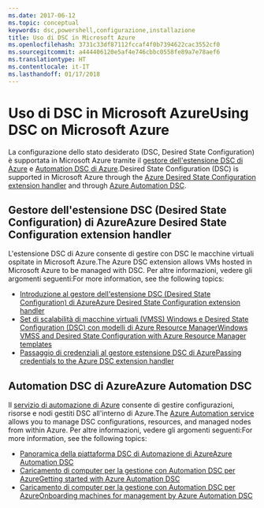 ```yaml
---
ms.date: 2017-06-12
ms.topic: conceptual
keywords: dsc,powershell,configurazione,installazione
title: Uso di DSC in Microsoft Azure
ms.openlocfilehash: 3731c33df87112fccaf4f0b7394622cac3552cf0
ms.sourcegitcommit: a444406120e5af4e746cbbc0558fe89a7e78aef6
ms.translationtype: HT
ms.contentlocale: it-IT
ms.lasthandoff: 01/17/2018
---
```

# <a name="using-dsc-on-microsoft-azure"></a><span data-ttu-id="8e589-103">Uso di DSC in Microsoft Azure</span><span class="sxs-lookup"><span data-stu-id="8e589-103">Using DSC on Microsoft Azure</span></span>

<span data-ttu-id="8e589-104">La configurazione dello stato desiderato (DSC, Desired State Configuration) è supportata in Microsoft Azure tramite il [gestore dell'estensione DSC di Azure](https://docs.microsoft.com/azure/virtual-machines/virtual-machines-windows-extensions-dsc-overview) e [Automation DSC di Azure](https://docs.microsoft.com/azure/automation/automation-dsc-overview).</span><span class="sxs-lookup"><span data-stu-id="8e589-104">Desired State Configuration (DSC) is supported in Microsoft Azure through the [Azure Desired State Configuration extension handler](https://docs.microsoft.com/azure/virtual-machines/virtual-machines-windows-extensions-dsc-overview) and through [Azure Automation DSC](https://docs.microsoft.com/azure/automation/automation-dsc-overview).</span></span>

## <a name="azure-desired-state-configuration-extension-handler"></a><span data-ttu-id="8e589-105">Gestore dell'estensione DSC (Desired State Configuration) di Azure</span><span class="sxs-lookup"><span data-stu-id="8e589-105">Azure Desired State Configuration extension handler</span></span>

<span data-ttu-id="8e589-106">L'estensione DSC di Azure consente di gestire con DSC le macchine virtuali ospitate in Microsoft Azure.</span><span class="sxs-lookup"><span data-stu-id="8e589-106">The Azure DSC extension allows VMs hosted in Microsoft Azure to be managed with DSC.</span></span> <span data-ttu-id="8e589-107">Per altre informazioni, vedere gli argomenti seguenti:</span><span class="sxs-lookup"><span data-stu-id="8e589-107">For more information, see the following topics:</span></span>

- [<span data-ttu-id="8e589-108">Introduzione al gestore dell'estensione DSC (Desired State Configuration) di Azure</span><span class="sxs-lookup"><span data-stu-id="8e589-108">Azure Desired State Configuration extension handler</span></span>](https://docs.microsoft.com/azure/virtual-machines/virtual-machines-windows-extensions-dsc-overview)
- [<span data-ttu-id="8e589-109">Set di scalabilità di macchine virtuali (VMSS) Windows e Desired State Configuration (DSC) con modelli di Azure Resource Manager</span><span class="sxs-lookup"><span data-stu-id="8e589-109">Windows VMSS and Desired State Configuration with Azure Resource Manager templates</span></span>](https://docs.microsoft.com/azure/virtual-machines/virtual-machines-windows-extensions-dsc-template)
- [<span data-ttu-id="8e589-110">Passaggio di credenziali al gestore estensione DSC di Azure</span><span class="sxs-lookup"><span data-stu-id="8e589-110">Passing credentials to the Azure DSC extension handler</span></span>](https://docs.microsoft.com/azure/virtual-machines/virtual-machines-windows-extensions-dsc-credentials)

## <a name="azure-automation-dsc"></a><span data-ttu-id="8e589-111">Automation DSC di Azure</span><span class="sxs-lookup"><span data-stu-id="8e589-111">Azure Automation DSC</span></span>

<span data-ttu-id="8e589-112">Il [servizio di automazione di Azure](https://azure.microsoft.com/services/automation/) consente di gestire configurazioni, risorse e nodi gestiti DSC all'interno di Azure.</span><span class="sxs-lookup"><span data-stu-id="8e589-112">The [Azure Automation service](https://azure.microsoft.com/services/automation/) allows you to manage DSC configurations, resources, and managed nodes from within Azure.</span></span> <span data-ttu-id="8e589-113">Per altre informazioni, vedere gli argomenti seguenti:</span><span class="sxs-lookup"><span data-stu-id="8e589-113">For more information, see the following topics:</span></span>

- [<span data-ttu-id="8e589-114">Panoramica della piattaforma DSC di Automazione di Azure</span><span class="sxs-lookup"><span data-stu-id="8e589-114">Azure Automation DSC</span></span>](https://docs.microsoft.com/azure/automation/automation-dsc-overview)
- [<span data-ttu-id="8e589-115">Caricamento di computer per la gestione con Automation DSC per Azure</span><span class="sxs-lookup"><span data-stu-id="8e589-115">Getting started with Azure Automation DSC</span></span>](https://docs.microsoft.com/azure/automation/automation-dsc-getting-started)
- [<span data-ttu-id="8e589-116">Caricamento di computer per la gestione con Automation DSC per Azure</span><span class="sxs-lookup"><span data-stu-id="8e589-116">Onboarding machines for management by Azure Automation DSC</span></span>](https://docs.microsoft.com/azure/automation/automation-dsc-onboarding)

